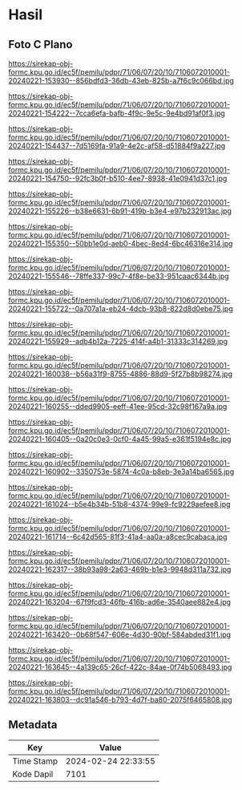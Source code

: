# Hasil

## Foto C Plano

https://sirekap-obj-formc.kpu.go.id/ec5f/pemilu/pdpr/71/06/07/20/10/7106072010001-20240221-153930--856bdfd3-36db-43eb-825b-a7f6c9c066bd.jpg

https://sirekap-obj-formc.kpu.go.id/ec5f/pemilu/pdpr/71/06/07/20/10/7106072010001-20240221-154222--7cca6efa-bafb-4f9c-9e5c-9e4bd91af0f3.jpg

https://sirekap-obj-formc.kpu.go.id/ec5f/pemilu/pdpr/71/06/07/20/10/7106072010001-20240221-154437--7d5169fa-91a9-4e2c-af58-d51884f9a227.jpg

https://sirekap-obj-formc.kpu.go.id/ec5f/pemilu/pdpr/71/06/07/20/10/7106072010001-20240221-154750--92fc3b0f-b510-4ee7-8938-41e0941d37c1.jpg

https://sirekap-obj-formc.kpu.go.id/ec5f/pemilu/pdpr/71/06/07/20/10/7106072010001-20240221-155226--b38e6631-6b91-419b-b3e4-e97b232913ac.jpg

https://sirekap-obj-formc.kpu.go.id/ec5f/pemilu/pdpr/71/06/07/20/10/7106072010001-20240221-155350--50bb1e0d-aeb0-4bec-8ed4-6bc46316e314.jpg

https://sirekap-obj-formc.kpu.go.id/ec5f/pemilu/pdpr/71/06/07/20/10/7106072010001-20240221-155546--78ffe337-99c7-4f8e-be33-951caac6344b.jpg

https://sirekap-obj-formc.kpu.go.id/ec5f/pemilu/pdpr/71/06/07/20/10/7106072010001-20240221-155722--0a707a1a-eb24-4dcb-93b8-822d8d0ebe75.jpg

https://sirekap-obj-formc.kpu.go.id/ec5f/pemilu/pdpr/71/06/07/20/10/7106072010001-20240221-155929--adb4b12a-7225-414f-a4b1-31333c314269.jpg

https://sirekap-obj-formc.kpu.go.id/ec5f/pemilu/pdpr/71/06/07/20/10/7106072010001-20240221-160038--b56a31f9-8755-4886-88d9-5f27b8b98274.jpg

https://sirekap-obj-formc.kpu.go.id/ec5f/pemilu/pdpr/71/06/07/20/10/7106072010001-20240221-160255--dded9905-eeff-41ee-95cd-32c98f167a9a.jpg

https://sirekap-obj-formc.kpu.go.id/ec5f/pemilu/pdpr/71/06/07/20/10/7106072010001-20240221-160405--0a20c0e3-0cf0-4a45-99a5-e361f5194e8c.jpg

https://sirekap-obj-formc.kpu.go.id/ec5f/pemilu/pdpr/71/06/07/20/10/7106072010001-20240221-160902--3350753e-5874-4c0a-b8eb-3e3a14ba6565.jpg

https://sirekap-obj-formc.kpu.go.id/ec5f/pemilu/pdpr/71/06/07/20/10/7106072010001-20240221-161024--b5e4b34b-51b8-4374-99e9-fc9229aefee8.jpg

https://sirekap-obj-formc.kpu.go.id/ec5f/pemilu/pdpr/71/06/07/20/10/7106072010001-20240221-161714--6c42d565-81f3-41a4-aa0a-a8cec9cabaca.jpg

https://sirekap-obj-formc.kpu.go.id/ec5f/pemilu/pdpr/71/06/07/20/10/7106072010001-20240221-162317--38b93a98-2a63-469b-b1e3-9948d311a732.jpg

https://sirekap-obj-formc.kpu.go.id/ec5f/pemilu/pdpr/71/06/07/20/10/7106072010001-20240221-163204--67f9fcd3-46fb-416b-ad6e-3540aee882e4.jpg

https://sirekap-obj-formc.kpu.go.id/ec5f/pemilu/pdpr/71/06/07/20/10/7106072010001-20240221-163420--0b68f547-606e-4d30-90bf-584abded31f1.jpg

https://sirekap-obj-formc.kpu.go.id/ec5f/pemilu/pdpr/71/06/07/20/10/7106072010001-20240221-163645--4a139c65-26cf-422c-84ae-0f74b5068493.jpg

https://sirekap-obj-formc.kpu.go.id/ec5f/pemilu/pdpr/71/06/07/20/10/7106072010001-20240221-163803--dc91a546-b793-4d7f-ba80-2075f6465808.jpg


## Metadata

| Key        | Value               |
| ---------- | ------------------- |
| Time Stamp | 2024-02-24 22:33:55 |
| Kode Dapil | 7101                |



